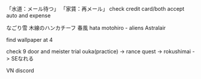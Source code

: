「水道：メール待つ」
「家賃：再メール」
check credit card/both accept auto and expense

なごり雪
木線のハンカチーフ
春風
hata motohiro - aliens
Astralair

find wallpaper at 4

check 9 door and meister trial
ouka(practice) -> rance quest -> rokushimai -> SEなれる

VN discord
